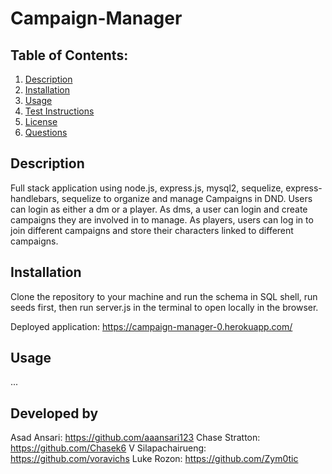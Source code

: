 # Campaign-Manager 


  ## Table of Contents:
  1. [Description](#description)
  2. [Installation](#installation)
  3. [Usage](#usage)
  4. [Test Instructions](#testInstructions)
  5. [License](#license)
  6. [Questions](#questions)
  ## Description 

  Full stack application using node.js, express.js, mysql2, sequelize, express-handlebars, sequelize to organize and manage Campaigns in DND. Users can login as either a dm or a player. As dms, a user can login and create campaigns they are involved in to manage. As players, users can log in to join different campaigns and store their characters linked to different campaigns.


  ## Installation 

  Clone the repository to your machine and run the schema in SQL shell, run seeds first, then run server.js in the terminal to open locally in the browser.

  Deployed application: https://campaign-manager-0.herokuapp.com/


  ## Usage 

  ... 

 ## Developed by

 Asad Ansari: https://github.com/aaansari123
 Chase Stratton: https://github.com/Chasek6
 V Silapachairueng: https://github.com/voravichs
 Luke Rozon: https://github.com/Zym0tic



